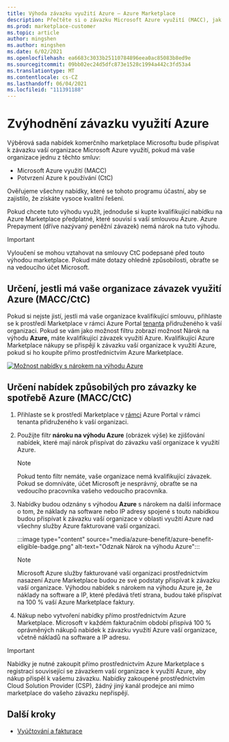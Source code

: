 ```yaml
---
title: Výhoda závazku využití Azure – Azure Marketplace
description: Přečtěte si o závazku Microsoft Azure využití (MACC), jak zjistit, jestli vaše organizace má možnost najít nabídky v Azure Portal které mají nárok na výhodu Azure.
ms.prod: marketplace-customer
ms.topic: article
author: mingshen
ms.author: mingshen
ms.date: 6/02/2021
ms.openlocfilehash: ea6683c3033b25110784896eea0ac85083b8ed9e
ms.sourcegitcommit: 09bb02ec24d5dfc873e1528c1994a442c3fd53a4
ms.translationtype: MT
ms.contentlocale: cs-CZ
ms.lasthandoff: 06/04/2021
ms.locfileid: "111391188"
---
```

# <a name="azure-consumption-commitment-benefit"></a>Zvýhodnění závazku využití Azure

Výběrová sada nabídek komerčního marketplace Microsoftu bude přispívat k závazku vaší organizace Microsoft Azure využití, pokud má vaše organizace jednu z těchto smluv:

- Microsoft Azure využití (MACC)
- Potvrzení Azure k používání (CtC)

Ověřujeme všechny nabídky, které se tohoto programu účastní, aby se zajistilo, že získáte vysoce kvalitní řešení.

Pokud chcete tuto výhodu využít, jednoduše si kupte kvalifikující nabídku na Azure Marketplace předplatné, které souvisí s vaší smlouvou Azure. Azure Prepayment (dříve nazývaný peněžní závazek) nemá nárok na tuto výhodu.

> [!IMPORTANT]
> Vyloučení se mohou vztahovat na smlouvy CtC podepsané před touto výhodou marketplace. Pokud máte dotazy ohledně způsobilosti, obraťte se na vedoucího účet Microsoft.

## <a name="determine-if-your-organization-has-an-azure-consumption-commitment-maccctc"></a>Určení, jestli má vaše organizace závazek využití Azure (MACC/CtC)

Pokud si nejste jistí, jestli má vaše organizace kvalifikující smlouvu, přihlaste se k prostředí Marketplace v rámci Azure Portal [tenanta](https://ms.portal.azure.com/#blade/Microsoft_Azure_Marketplace/MarketplaceOffersBlade/selectedMenuItemId/home) přidruženého k vaší organizaci. Pokud se vám jako možnost filtru zobrazí možnost Nárok na výhodu **Azure,** máte kvalifikující závazek využití Azure. Kvalifikující Azure Marketplace nákupy se přispějí k závazku vaší organizace k využití Azure, pokud si ho koupíte přímo prostřednictvím Azure Marketplace.

[![Možnost nabídky s nárokem na výhodu Azure](media/azure-benefit/azure-benefit-eligible.png)](media/azure-benefit/azure-benefit-eligible.png#lightbox)

## <a name="determine-which-offers-are-eligible-for-azure-consumption-commitments-maccctc"></a>Určení nabídek způsobilých pro závazky ke spotřebě Azure (MACC/CtC)

1. Přihlaste se k prostředí Marketplace v [rámci](https://ms.portal.azure.com/#blade/Microsoft_Azure_Marketplace/MarketplaceOffersBlade/selectedMenuItemId/home) Azure Portal v rámci tenanta přidruženého k vaší organizaci.
2. Použijte filtr **nároku na výhodu Azure** (obrázek výše) ke zjišťování nabídek, které mají nárok přispívat do závazku vaší organizace k využití Azure.

   > [!NOTE]
   > Pokud tento filtr nemáte, vaše organizace nemá kvalifikující závazek. Pokud se domníváte, účet Microsoft je nesprávný, obraťte se na vedoucího pracovníka vašeho vedoucího pracovníka.
 
3. Nabídky budou odznány s výhodou **Azure** s nárokem na další informace o tom, že náklady na software nebo IP adresy spojené s touto nabídkou budou přispívat k závazku vaší organizace v oblasti využití Azure nad všechny služby Azure fakturované vaší organizaci.

    :::image type="content" source="media/azure-benefit/azure-benefit-eligible-badge.png" alt-text="Odznak Nárok na výhodu Azure":::

   > [!NOTE]
   > Microsoft Azure služby fakturované vaší organizaci prostřednictvím nasazení Azure Marketplace budou ze své podstaty přispívat k závazku vaší organizace. Výhodou nabídek s nárokem na výhodu Azure je, že náklady na software a IP, které předává třetí strana, budou také přispívat na 100 % vaší Azure Marketplace faktury.

4. Nákup nebo vytvoření nabídky přímo prostřednictvím Azure Marketplace. Microsoft v každém fakturačním období přispívá 100 % oprávněných nákupů nabídek k závazku využití Azure vaší organizace, včetně nákladů na software a IP adresu.

> [!IMPORTANT]
> Nabídky je nutné zakoupit přímo prostřednictvím Azure Marketplace s registrací související se závazkem vaší organizace k využití Azure, aby nákup přispěl k vašemu závazku. Nabídky zakoupené prostřednictvím Cloud Solution Provider (CSP), žádný jiný kanál prodejce ani mimo marketplace do vašeho závazku nepřispějí.

## <a name="next-steps"></a>Další kroky

- [Vyúčtování a fakturace](billing-invoicing.md)
